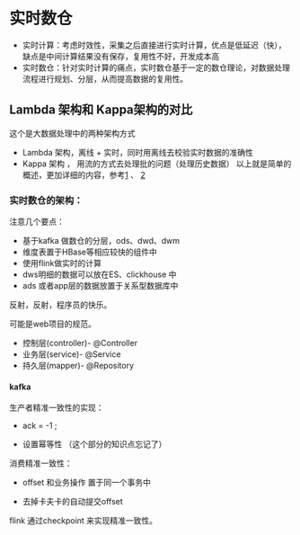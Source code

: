 # 实时数仓

* 实时计算：考虑时效性，采集之后直接进行实时计算，优点是低延迟（快），缺点是中间计算结果没有保存，复用性不好，开发成本高
* 实时数仓：针对实时计算的痛点，实时数仓基于一定的数仓理论，对数据处理流程进行规划、分层，从而提高数据的复用性。

## Lambda 架构和 Kappa架构的对比
这个是大数据处理中的两种架构方式
* Lambda 架构，离线 + 实时，同时用离线去校验实时数据的准确性
* Kappa 架构 ， 用流的方式去处理批的问题（处理历史数据）
以上就是简单的概述，更加详细的内容，参考[1](https://www.cnblogs.com/zz-ksw/p/12434916.html) 、 [2](https://www.cnblogs.com/xiaodf/p/11642555.html)

### 实时数仓的架构：
注意几个要点：
* 基于kafka 做数仓的分层，ods、dwd、dwm
* 维度表置于HBase等相应较快的组件中
* 使用flink做实时的计算
* dws明细的数据可以放在ES、clickhouse 中
* ads 或者app层的数据放置于关系型数据库中

反射，反射，程序员的快乐。

可能是web项目的规范。

* 控制层(controller)- @Controller
* 业务层(service)- @Service
* 持久层(mapper)- @Repository



#### kafka

生产者精准一致性的实现：

* ack = -1 ; 

*  设置幂等性 （这个部分的知识点忘记了）

消费精准一致性：

* offset  和业务操作 置于同一个事务中

* 去掉卡夫卡的自动提交offset



flink 通过checkpoint 来实现精准一致性。